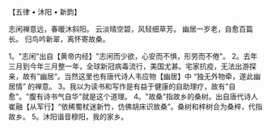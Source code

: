 【五律 • 沐阳 • 新韵】

志闲禅意远，春暖沐斜阳。
云淡晴空碧，风轻细草芳。
幽居一岁老，自愈百篇长。
归鸟吟新翠，离怀寄故桑。

1。"志闲"出自【黄帝内经】"志闲而少欲，心安而不惧，形劳而不倦"。
2。去年三月到今年三月整一年，全球新冠病毒流行，美国尤甚。宅家抗疫，无法出游探亲，故有”幽居“。当然这里也有唐代诗人韦应物【幽居】中 “独无外物牵，遂此幽居情” 的禅意。
3。我以为读书和写作是有益于健康的自助理疗，故有"自愈"。"腹有诗书气自华"就是这个道理。
4。"故桑"指故乡的桑树。出自唐代诗人崔融【从军行】“依稀蜀杖迷新竹，仿佛胡床识故桑”。桑树和梓树合为桑梓，代指故乡。
5。沐阳谐音穆阳，我的家乡。
